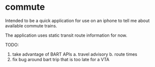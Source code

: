 commute
=======
Intended to be a quick application for use on an iphone to tell me about available commute trains.

The application uses static transit route information for now.

TODO:
  1. take advantage of BART APIs
    a. travel advisory
    b. route times
  2. fix bug around bart trip that is too late for a VTA

